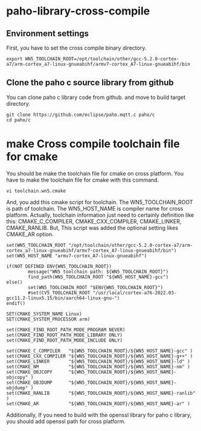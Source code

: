 # paho-library-cross-compile

## Environment settings
First, you have to set the cross compile binary directory.
```
export WN5_TOOLCHAIN_ROOT=/opt/toolchain/other/gcc-5.2.0-cortex-a7/arm-cortex_a7-linux-gnueabihf/armv7-cortex_A7-linux-gnueabihf/bin
```

## Clone the paho c source library from github
You can clone paho c library code from github. and move to build target directory.
```
git clone https://github.com/eclipse/paho.mqtt.c paho/c
cd paho/c
```

# make Cross compile toolchain file for cmake
You should be make the toolchain file for cmake on cross platform. You have to make the toolchain file for cmake with this command.
```
vi toolchain.wn5.cmake
```
And, you add this cmake script for toolchain. The WN5_TOOLCHAIN_ROOT is path of toolchain. The WN5_HOST_NAME is compiler name for cross platform.
Actually, toolchain information just need to certainly definition like this: CMAKE_C_COMPILER, CMAKE_CXX_COMPILER, CMAKE_LINKER, CMAKE_RANLIB.
But, This script was added the optional setting likes CMAKE_AR option. 

```
set(WN5_TOOLCHAIN_ROOT "/opt/toolchain/other/gcc-5.2.0-cortex-a7/arm-cortex_a7-linux-gnueabihf/armv7-cortex_A7-linux-gnueabihf/bin")
set(WN5_HOST_NAME "armv7-cortex_A7-linux-gnueabihf")

if(NOT DEFINED ENV{WN5_TOOLCHAIN_ROOT})
        message("WN5 toolchain path: ${WN5_TOOLCHAIN_ROOT}")
        find_path(WN5_TOOLCHAIN_ROOT "${WN5_HOST_NAME}-gcc")
else()
        set(WN5_TOOLCHAIN_ROOT "$ENV{WN5_TOOLCHAIN_ROOT}")
        #set(CV5_TOOLCHAIN_ROOT "/usr/local/cortex-a76-2022.03-gcc11.2-linux5.15/bin/aarch64-linux-gnu-")
endif()

SET(CMAKE_SYSTEM_NAME Linux)
SET(CMAKE_SYSTEM_PROCESSOR arm)

set(CMAKE_FIND_ROOT_PATH_MODE_PROGRAM NEVER)
set(CMAKE_FIND_ROOT_PATH_MODE_LIBRARY ONLY)
set(CMAKE_FIND_ROOT_PATH_MODE_INCLUDE ONLY)

set(CMAKE_C_COMPILER   "${WN5_TOOLCHAIN_ROOT}/${WN5_HOST_NAME}-gcc" )
set(CMAKE_CXX_COMPILER "${WN5_TOOLCHAIN_ROOT}/${WN5_HOST_NAME}-g++" )
set(CMAKE_LINKER       "${WN5_TOOLCHAIN_ROOT}/${WN5_HOST_NAME}-ld" )
set(CMAKE_NM           "${WN5_TOOLCHAIN_ROOT}/${WN5_HOST_NAME}-nm" )
set(CMAKE_OBJCOPY      "${WN5_TOOLCHAIN_ROOT}/${WN5_HOST_NAME}-objcopy" )
set(CMAKE_OBJDUMP      "${WN5_TOOLCHAIN_ROOT}/${WN5_HOST_NAME}-objdump" )
set(CMAKE_RANLIB       "${WN5_TOOLCHAIN_ROOT}/${WN5_HOST_NAME}-ranlib" )
set(CMAKE_AR           "${WN5_TOOLCHAIN_ROOT}/${WN5_HOST_NAME}-ar" )
```


Additionally, If you need to build with the openssl library for paho c library, you should add openssl path for cross platform.
